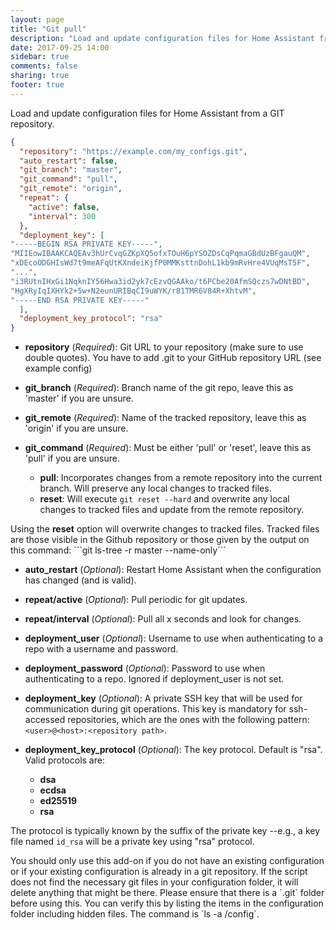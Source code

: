 ```yaml
---
layout: page
title: "Git pull"
description: "Load and update configuration files for Home Assistant from a GIT repository."
date: 2017-09-25 14:00
sidebar: true
comments: false
sharing: true
footer: true
---
```


Load and update configuration files for Home Assistant from a GIT repository.

```json
{
  "repository": "https://example.com/my_configs.git",
  "auto_restart": false,
  "git_branch": "master",
  "git_command": "pull",
  "git_remote": "origin",
  "repeat": {
    "active": false,
    "interval": 300
  },
  "deployment_key": [
"-----BEGIN RSA PRIVATE KEY-----",
"MIIEowIBAAKCAQEAv3hUrCvqGZKpXQ5ofxTOuH6pYSOZDsCqPqmaGBdUzBFgauQM",
"xDEcoODGHIsWd7t9meAFqUtKXndeiKjfP0MMKsttnDohL1kb9mRvHre4VUqMsT5F",
"...",
"i3RUtnIHxGi1NqknIY56Hwa3id2yk7cEzvQGAAko/t6PCbe20AfmSQczs7wDNtBD",
"HgXRyIqIXHYk2+5w+N2eunURIBqCI9uWYK/r81TMR6V84R+XhtvM",
"-----END RSA PRIVATE KEY-----"
  ],
  "deployment_key_protocol": "rsa"
}
```

- **repository** (*Required*): Git URL to your repository (make sure to use double quotes). You have to add .git to your GitHub repository URL (see example config)
- **git_branch** (*Required*): Branch name of the git repo, leave this as 'master' if you are unsure.
- **git_remote** (*Required*): Name of the tracked repository, leave this as 'origin' if you are unsure.
- **git_command** (*Required*): Must be either 'pull' or 'reset', leave this as 'pull' if you are unsure.

  * **pull**: Incorporates changes from a remote repository into the current branch. Will preserve any local changes to tracked files.
  * **reset**: Will execute ```git reset --hard``` and overwrite any local changes to tracked files and update from the remote repository.

<p class='note warning'>
  Using the <b>reset</b> option will overwrite changes to tracked files.  Tracked files are those visible in the Github repository or those given by the output on this command: ```git ls-tree -r master --name-only```
</p>
  
- **auto_restart** (*Optional*): Restart Home Assistant when the configuration has changed (and is valid).
- **repeat/active** (*Optional*): Pull periodic for git updates.
- **repeat/interval** (*Optional*): Pull all x seconds and look for changes.
- **deployment_user** (*Optional*): Username to use when authenticating to a repo with a username and password.
- **deployment_password** (*Optional*): Password to use when authenticating to a repo.  Ignored if deployment_user is not set.
- **deployment_key** (*Optional*): A private SSH key that will be used for communication during git operations. This key is mandatory for ssh-accessed repositories, which are the ones with the following pattern: `<user>@<host>:<repository path>`.
- **deployment_key_protocol** (*Optional*): The key protocol. Default is "rsa". Valid protocols are:

  * **dsa**
  * **ecdsa**
  * **ed25519**
  * **rsa**
  
The protocol is typically known by the suffix of the private key --e.g., a key file named `id_rsa` will be a private key using "rsa" protocol.

<p class='note warning'>
You should only use this add-on if you do not have an existing configuration or if your existing configuration is already in a git repository. If the script does not find the necessary git files in your configuration folder, it will delete anything that might be there. Please ensure that there is a `.git` folder before using this. You can verify this by listing the items in the configuration folder including hidden files. The command is `ls -a /config`.
</p>
